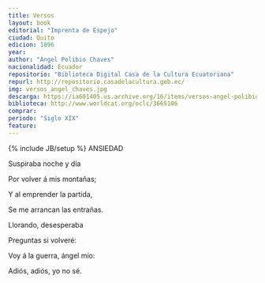 ```yaml
---
title: Versos
layout: book
editorial: "Imprenta de Espejo"
ciudad: Quito
edicion: 1896
year: 
author: "Ángel Polibio Chaves"
nacionalidad: Ecuador
repositorio: "Biblioteca Digital Casa de la Cultura Ecuatoriana"
repurl: http://repositorio.casadelacultura.gob.ec/
img: versos_angel_chaves.jpg
descarga: https://ia601405.us.archive.org/16/items/versos-angel-polibio-chaves/Versos%20-%20Angel%20Polibio%20Chaves.pdf
biblioteca: http://www.worldcat.org/oclc/3665106
comprar: 
periodo: "Siglo XIX"
feature: 
---
```

{% include JB/setup %}
ANSIEDAD

Suspiraba noche y día

Por volver á mis montañas;

Y al emprender la partida,

Se me arrancan las entrañas.


Llorando, desesperaba

Preguntas si volveré:

Voy á la guerra, ángel mío:

Adiós, adiós, yo no sé.
